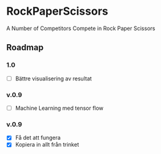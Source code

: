 # RockPaperScissors
A Number of Competitors Compete in Rock Paper Scissors

## Roadmap

### 1.0
- [ ] Bättre visualisering av resultat

### v.0.9
- [ ] Machine Learning med tensor flow

### v.0.9
- [x] Få det att fungera
- [x] Kopiera in allt från trinket